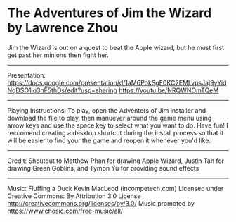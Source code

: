# The Adventures of Jim the Wizard by Lawrence Zhou
 Jim the Wizard is out on a quest to beat the Apple wizard, but he must first get past her minions then fight her.
 _______________________________________________________________________________________________________________________________
 Presentation:
 https://docs.google.com/presentation/d/1aM6PokSgF0KC2EMLvpsJaj9yYidNqDSO1iq3nF5thDs/edit?usp=sharing 
 https://youtu.be/NRQWNOmTQeM
 _______________________________________________________________________________________________________________________________
 Playing Instructions:
 To play, open the Adventers of Jim installer and download the file to play, then manuever around the game menu using arrow keys and use the space key to select what you want to do. Have fun!
 I reccomend creating a desktop shortcut during the install process so that it will be easier to find your the game and reopen it whenever you'd like.
 _______________________________________________________________________________________________________________________________
 Credit:
 Shoutout to Matthew Phan for drawing Apple Wizard, Justin Tan for drawing Green Goblins, and Tymon Yu for providing sound effects
 _______________________________________________________________________________________________________________________________
 Music: 
 Fluffing a Duck Kevin MacLeod (incompetech.com)
 Licensed under Creative Commons: By Attribution 3.0 License
 http://creativecommons.org/licenses/by/3.0/
 Music promoted by https://www.chosic.com/free-music/all/ 